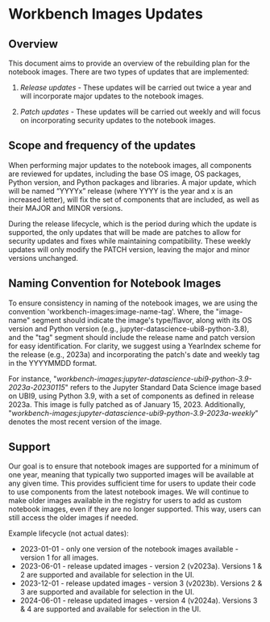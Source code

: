 # Workbench Images Updates

## Overview
This document aims to provide an overview of the rebuilding plan for the notebook images. There are two types of updates that are implemented:

1.  *Release updates* - These updates will be carried out twice a year and will incorporate major updates to the notebook images.

2.  *Patch updates* - These updates will be carried out weekly and will focus on incorporating security updates to the notebook images.

## Scope and frequency of the updates

When performing major updates to the notebook images, all components are reviewed for updates, including the base OS image, OS packages, Python version, and Python packages and libraries. A major update, which will be named “YYYYx” release (where YYYY is the year and x is an increased letter), will fix the set of components that are included, as well as their MAJOR and MINOR versions.

During the release lifecycle, which is the period during which the update is supported, the only updates that will be made are patches to allow for security updates and fixes while maintaining compatibility. These weekly updates will only modify the PATCH version, leaving the major and minor versions unchanged.

## Naming Convention for Notebook Images

To ensure consistency in naming of the notebook images, we are using the convention 'workbench-images:image-name-tag'. Where, the "image-name" segment should indicate the image's type/flavor, along with its OS version and Python version (e.g., jupyter-datascience-ubi8-python-3.8), and the "tag" segment should include the release name and patch version for easy identification. For clarity, we suggest using a YearIndex scheme for the release (e.g., 2023a) and incorporating the patch's date and weekly tag in the YYYYMMDD format.

For instance, "*workbench-images:jupyter-datascience-ubi9-python-3.9-2023a-20230115*" refers to the Jupyter Standard Data Science image based on UBI9, using Python 3.9, with a set of components as defined in release 2023a. This image is fully patched as of January 15, 2023. Additionally, "*workbench-images:jupyter-datascience-ubi9-python-3.9-2023a-weekly*" denotes the most recent version of the image.

## Support

Our goal is to ensure that notebook images are supported for a minimum of one year, meaning that typically two supported images will be available at any given time. This provides sufficient time for users to update their code to use components from the latest notebook images. We will continue to make older images available in the registry for users to add as custom notebook images, even if they are no longer supported. This way, users can still access the older images if needed.

Example lifecycle (not actual dates):

-   2023-01-01 - only one version of the notebook images available - version 1 for all images.
-   2023-06-01 - release updated images - version 2 (v2023a). Versions 1 & 2 are supported and available for selection in the UI.
-   2023-12-01 - release updated images - version 3 (v2023b). Versions 2 & 3 are supported and available for selection in the UI.
-   2024-06-01 - release updated images - version 4 (v2024a). Versions 3 & 4 are supported and available for selection in the UI.
